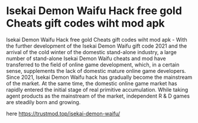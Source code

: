 # Isekai Demon Waifu Hack free gold Cheats gift codes wiht mod apk

Isekai Demon Waifu Hack free gold Cheats gift codes wiht mod apk - With the further development of the Isekai Demon Waifu gift code 2021 and the arrival of the cold winter of the domestic stand-alone industry, a large number of stand-alone Isekai Demon Waifu cheats and mod have transferred to the field of online game development, which, in a certain sense, supplements the lack of domestic mature online game developers. Since 2021, Isekai Demon Waifu hack has gradually become the mainstream of the market. At the same time, the domestic online game market has rapidly entered the initial stage of real primitive accumulation. While taking agent products as the mainstream of the market, independent R &amp; D games are steadily born and growing.

here https://trustmod.top/isekai-demon-waifu/
